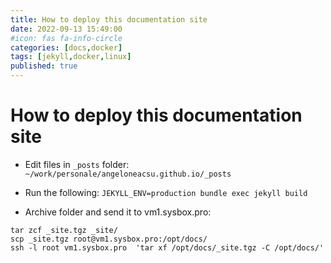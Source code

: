 ```yaml
---
title: How to deploy this documentation site
date: 2022-09-13 15:49:00
#icon: fas fa-info-circle
categories: [docs,docker]
tags: [jekyll,docker,linux]
published: true
---
```


# How to deploy this documentation site

- Edit files in `_posts` folder: `~/work/personale/angeloneacsu.github.io/_posts`

- Run the following: `JEKYLL_ENV=production bundle exec jekyll build`

- Archive folder and send it to vm1.sysbox.pro:

```
tar zcf _site.tgz _site/
scp _site.tgz root@vm1.sysbox.pro:/opt/docs/
ssh -l root vm1.sysbox.pro  'tar xf /opt/docs/_site.tgz -C /opt/docs/'
```
